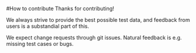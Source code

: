 #How to contribute
Thanks for contributing!

We always strive to provide the best possible test data, and feedback from users is a substandial part of this.

We expect change requests through git issues. Natural feedback is e.g. missing test cases or bugs.